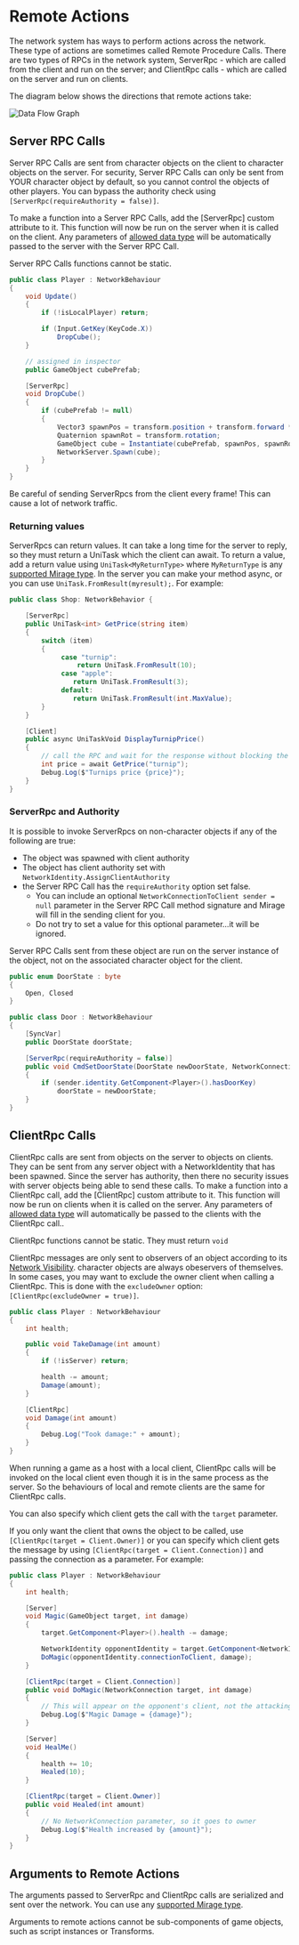 # Remote Actions

The network system has ways to perform actions across the network. These type of actions are sometimes called Remote Procedure Calls. There are two types of RPCs in the network system, ServerRpc - which are called from the client and run on the server; and ClientRpc calls - which are called on the server and run on clients.

The diagram below shows the directions that remote actions take:

![Data Flow Graph](UNetDirections.jpg)

## Server RPC Calls

Server RPC Calls are sent from character objects on the client to character objects on the server. For security, Server RPC Calls can only be sent from YOUR character object by default, so you cannot control the objects of other players.  You can bypass the authority check using `[ServerRpc(requireAuthority = false)]`.

To make a function into a Server RPC Calls, add the [ServerRpc] custom attribute to it. This function will now be run on the server when it is called on the client. Any parameters of [allowed data type](../DataTypes.md) will be automatically passed to the server with the Server RPC Call.

Server RPC Calls functions cannot be static. 

``` cs
public class Player : NetworkBehaviour
{
    void Update()
    {
        if (!isLocalPlayer) return;

        if (Input.GetKey(KeyCode.X))
            DropCube();
    }

    // assigned in inspector
    public GameObject cubePrefab;

    [ServerRpc]
    void DropCube()
    {
        if (cubePrefab != null)
        {
            Vector3 spawnPos = transform.position + transform.forward * 2;
            Quaternion spawnRot = transform.rotation;
            GameObject cube = Instantiate(cubePrefab, spawnPos, spawnRot);
            NetworkServer.Spawn(cube);
        }
    }
}
```

Be careful of sending ServerRpcs from the client every frame! This can cause a lot of network traffic.

### Returning values

ServerRpcs can return values.  It can take a long time for the server to reply, so they must return a UniTask which the client can await.
To return a value,  add a return value using `UniTask<MyReturnType>` where `MyReturnType` is any [supported Mirage type](../DataTypes.md).  In the server you can make your method async,  or you can use `UniTask.FromResult(myresult);`.  For example:

```cs
public class Shop: NetworkBehavior {

    [ServerRpc]
    public UniTask<int> GetPrice(string item) 
    {
        switch (item) 
        {
             case "turnip":
                 return UniTask.FromResult(10);
             case "apple":
                return UniTask.FromResult(3);
             default:
                return UniTask.FromResult(int.MaxValue);
        }
    }

    [Client]
    public async UniTaskVoid DisplayTurnipPrice() 
    {
        // call the RPC and wait for the response without blocking the main thread
        int price = await GetPrice("turnip");
        Debug.Log($"Turnips price {price}");
    }
}
```

### ServerRpc and Authority

It is possible to invoke ServerRpcs on non-character objects if any of the following are true:

- The object was spawned with client authority
- The object has client authority set with `NetworkIdentity.AssignClientAuthority`
- the Server RPC Call has the `requireAuthority` option set false.  
    - You can include an optional `NetworkConnectionToClient sender = null` parameter in the Server RPC Call method signature and Mirage will fill in the sending client for you.
    - Do not try to set a value for this optional parameter...it will be ignored.

Server RPC Calls sent from these object are run on the server instance of the object, not on the associated character object for the client.

```cs
public enum DoorState : byte
{
    Open, Closed
}

public class Door : NetworkBehaviour
{
    [SyncVar]
    public DoorState doorState;

    [ServerRpc(requireAuthority = false)]
    public void CmdSetDoorState(DoorState newDoorState, NetworkConnectionToClient sender = null)
    {
        if (sender.identity.GetComponent<Player>().hasDoorKey)
            doorState = newDoorState;
    }
}
```

## ClientRpc Calls

ClientRpc calls are sent from objects on the server to objects on clients. They can be sent from any server object with a NetworkIdentity that has been spawned. Since the server has authority, then there no security issues with server objects being able to send these calls. To make a function into a ClientRpc call, add the [ClientRpc] custom attribute to it. This function will now be run on clients when it is called on the server. Any parameters of [allowed data type](../DataTypes.md) will automatically be passed to the clients with the ClientRpc call..

ClientRpc functions cannot be static.  They must return `void`

ClientRpc messages are only sent to observers of an object according to its [Network Visibility](../Visibility.md). character objects are always obeservers of themselves. In some cases, you may want to exclude the owner client when calling a ClientRpc.  This is done with the `excludeOwner` option: `[ClientRpc(excludeOwner = true)]`.

``` cs
public class Player : NetworkBehaviour
{
    int health;

    public void TakeDamage(int amount)
    {
        if (!isServer) return;

        health -= amount;
        Damage(amount);
    }

    [ClientRpc]
    void Damage(int amount)
    {
        Debug.Log("Took damage:" + amount);
    }
}
```

When running a game as a host with a local client, ClientRpc calls will be invoked on the local client even though it is in the same process as the server. So the behaviours of local and remote clients are the same for ClientRpc calls.

You can also specify which client gets the call with the `target` parameter. 

If you only want the client that owns the object to be called,  use `[ClientRpc(target = Client.Owner)]` or you can specify which client gets the message by using `[ClientRpc(target = Client.Connection)]` and passing the connection as a parameter.  For example:

``` cs
public class Player : NetworkBehaviour
{
    int health;

    [Server]
    void Magic(GameObject target, int damage)
    {
        target.GetComponent<Player>().health -= damage;

        NetworkIdentity opponentIdentity = target.GetComponent<NetworkIdentity>();
        DoMagic(opponentIdentity.connectionToClient, damage);
    }

    [ClientRpc(target = Client.Connection)]
    public void DoMagic(NetworkConnection target, int damage)
    {
        // This will appear on the opponent's client, not the attacking player's
        Debug.Log($"Magic Damage = {damage}");
    }

    [Server]
    void HealMe()
    {
        health += 10;
        Healed(10);
    }

    [ClientRpc(target = Client.Owner)]
    public void Healed(int amount)
    {
        // No NetworkConnection parameter, so it goes to owner
        Debug.Log($"Health increased by {amount}");
    }
}
```

## Arguments to Remote Actions

The arguments passed to ServerRpc and ClientRpc calls are serialized and sent over the network. You can use any [supported Mirage type](../DataTypes.md).

Arguments to remote actions cannot be sub-components of game objects, such as script instances or Transforms.
